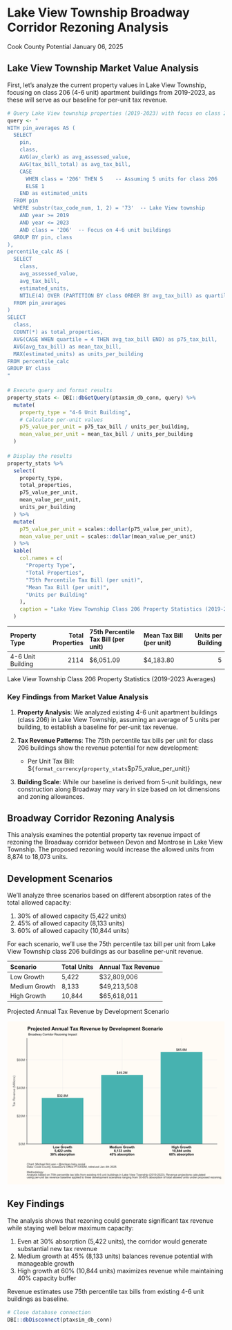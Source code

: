 Lake View Township Broadway Corridor Rezoning Analysis
================
Cook County Potential
January 06, 2025

## Lake View Township Market Value Analysis

First, let’s analyze the current property values in Lake View Township,
focusing on class 206 (4-6 unit) apartment buildings from 2019-2023, as
these will serve as our baseline for per-unit tax revenue.

``` r
# Query Lake View township properties (2019-2023) with focus on class 206
query <- "
WITH pin_averages AS (
  SELECT 
    pin,
    class,
    AVG(av_clerk) as avg_assessed_value,
    AVG(tax_bill_total) as avg_tax_bill,
    CASE
      WHEN class = '206' THEN 5    -- Assuming 5 units for class 206
      ELSE 1
    END as estimated_units
  FROM pin
  WHERE substr(tax_code_num, 1, 2) = '73'  -- Lake View township
    AND year >= 2019 
    AND year <= 2023
    AND class = '206'  -- Focus on 4-6 unit buildings
  GROUP BY pin, class
),
percentile_calc AS (
  SELECT 
    class,
    avg_assessed_value,
    avg_tax_bill,
    estimated_units,
    NTILE(4) OVER (PARTITION BY class ORDER BY avg_tax_bill) as quartile
  FROM pin_averages
)
SELECT 
  class,
  COUNT(*) as total_properties,
  AVG(CASE WHEN quartile = 4 THEN avg_tax_bill END) as p75_tax_bill,
  AVG(avg_tax_bill) as mean_tax_bill,
  MAX(estimated_units) as units_per_building
FROM percentile_calc
GROUP BY class
"

# Execute query and format results
property_stats <- DBI::dbGetQuery(ptaxsim_db_conn, query) %>%
  mutate(
    property_type = "4-6 Unit Building",
    # Calculate per-unit values
    p75_value_per_unit = p75_tax_bill / units_per_building,
    mean_value_per_unit = mean_tax_bill / units_per_building
  )

# Display the results
property_stats %>%
  select(
    property_type,
    total_properties,
    p75_value_per_unit,
    mean_value_per_unit,
    units_per_building
  ) %>%
  mutate(
    p75_value_per_unit = scales::dollar(p75_value_per_unit),
    mean_value_per_unit = scales::dollar(mean_value_per_unit)
  ) %>%
  kable(
    col.names = c(
      "Property Type",
      "Total Properties",
      "75th Percentile Tax Bill (per unit)",
      "Mean Tax Bill (per unit)",
      "Units per Building"
    ),
    caption = "Lake View Township Class 206 Property Statistics (2019-2023 Averages)"
  )
```

| Property Type | Total Properties | 75th Percentile Tax Bill (per unit) | Mean Tax Bill (per unit) | Units per Building |
|:---|---:|:---|:---|---:|
| 4-6 Unit Building | 2114 | \$6,051.09 | \$4,183.80 | 5 |

Lake View Township Class 206 Property Statistics (2019-2023 Averages)

### Key Findings from Market Value Analysis

1.  **Property Analysis**: We analyzed existing 4-6 unit apartment
    buildings (class 206) in Lake View Township, assuming an average of
    5 units per building, to establish a baseline for per-unit tax
    revenue.

2.  **Tax Revenue Patterns**: The 75th percentile tax bills per unit for
    class 206 buildings show the revenue potential for new development:

    - Per Unit Tax Bill:
      $`{format_currency(property_stats`$p75_value_per_unit)}

3.  **Building Scale**: While our baseline is derived from 5-unit
    buildings, new construction along Broadway may vary in size based on
    lot dimensions and zoning allowances.

## Broadway Corridor Rezoning Analysis

This analysis examines the potential property tax revenue impact of
rezoning the Broadway corridor between Devon and Montrose in Lake View
Township. The proposed rezoning would increase the allowed units from
8,874 to 18,073 units.

## Development Scenarios

We’ll analyze three scenarios based on different absorption rates of the
total allowed capacity:

1.  30% of allowed capacity (5,422 units)
2.  45% of allowed capacity (8,133 units)
3.  60% of allowed capacity (10,844 units)

For each scenario, we’ll use the 75th percentile tax bill per unit from
Lake View Township class 206 buildings as our baseline per-unit revenue.

| Scenario      | Total Units | Annual Tax Revenue |
|:--------------|:------------|:-------------------|
| Low Growth    | 5,422       | \$32,809,006       |
| Medium Growth | 8,133       | \$49,213,508       |
| High Growth   | 10,844      | \$65,618,011       |

Projected Annual Tax Revenue by Development Scenario

![](lakeview_corridor_analysis_files/figure-gfm/scenario_calculations-1.png)<!-- -->

## Key Findings

The analysis shows that rezoning could generate significant tax revenue
while staying well below maximum capacity:

1.  Even at 30% absorption (5,422 units), the corridor would generate
    substantial new tax revenue
2.  Medium growth at 45% (8,133 units) balances revenue potential with
    manageable growth
3.  High growth at 60% (10,844 units) maximizes revenue while
    maintaining 40% capacity buffer

Revenue estimates use 75th percentile tax bills from existing 4-6 unit
buildings as baseline.

``` r
# Close database connection
DBI::dbDisconnect(ptaxsim_db_conn)
```
